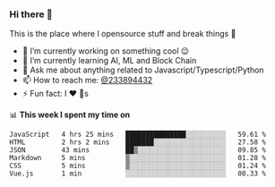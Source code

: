 ### Hi there 👋

<!--
**a233894432/a233894432** is a ✨ _special_ ✨ repository because its `README.md` (this file) appears on your GitHub profile.

Here are some ideas to get you started:

- 🔭 I’m currently working on ...
- 🌱 I’m currently learning ...
- 👯 I’m looking to collaborate on ...
- 🤔 I’m looking for help with ...
- 💬 Ask me about ...
- 📫 How to reach me: ...
- 😄 Pronouns: ...
- ⚡ Fun fact: ...
-->
 
 
This is the place where I opensource stuff and break things :rofl:

- 🔭 I’m currently working on something cool :wink:
- 🌱 I’m currently learning AI, ML and Block Chain
- 💬 Ask me about anything related to Javascript/Typescript/Python
- 📫 How to reach me: [@233894432](https://twitter.com/233894432)
- ⚡ Fun fact: I :heart: :dog:s

📊 **This week I spent my time on**
<!--START_SECTION:waka-->

```text
JavaScript   4 hrs 25 mins   ███████████████░░░░░░░░░░   59.61 %
HTML         2 hrs 2 mins    ███████░░░░░░░░░░░░░░░░░░   27.58 %
JSON         43 mins         ██▒░░░░░░░░░░░░░░░░░░░░░░   09.85 %
Markdown     5 mins          ▒░░░░░░░░░░░░░░░░░░░░░░░░   01.28 %
CSS          5 mins          ▒░░░░░░░░░░░░░░░░░░░░░░░░   01.24 %
Vue.js       1 min           ░░░░░░░░░░░░░░░░░░░░░░░░░   00.33 %
```

<!--END_SECTION:waka-->
